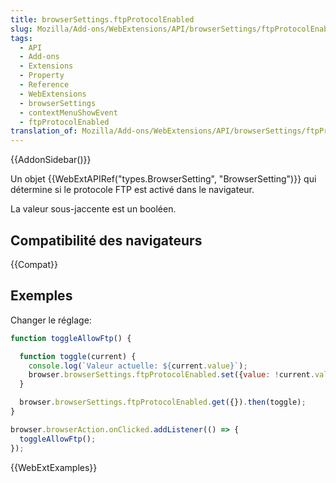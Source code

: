 ```yaml
---
title: browserSettings.ftpProtocolEnabled
slug: Mozilla/Add-ons/WebExtensions/API/browserSettings/ftpProtocolEnabled
tags:
  - API
  - Add-ons
  - Extensions
  - Property
  - Reference
  - WebExtensions
  - browserSettings
  - contextMenuShowEvent
  - ftpProtocolEnabled
translation_of: Mozilla/Add-ons/WebExtensions/API/browserSettings/ftpProtocolEnabled
---
```


{{AddonSidebar()}}

Un objet {{WebExtAPIRef("types.BrowserSetting", "BrowserSetting")}} qui détermine si le protocole FTP est activé dans le navigateur.

La valeur sous-jaccente est un booléen.

## Compatibilité des navigateurs

{{Compat}}

## Exemples

Changer le réglage:

```js
function toggleAllowFtp() {

  function toggle(current) {
    console.log(`Valeur actuelle: ${current.value}`);
    browser.browserSettings.ftpProtocolEnabled.set({value: !current.value});
  }

  browser.browserSettings.ftpProtocolEnabled.get({}).then(toggle);
}

browser.browserAction.onClicked.addListener(() => {
  toggleAllowFtp();
});
```

{{WebExtExamples}}
